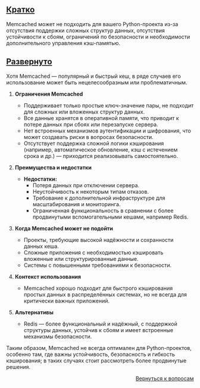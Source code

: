 ## <u>Кратко</u>

Memcached может не подходить для вашего Python-проекта из-за отсутствия поддержки сложных структур данных, отсутствия
устойчивости к сбоям, ограничений по безопасности и необходимости дополнительного управления кэш-памятью.

## <u>Развернуто</u>

Хотя Memcached — популярный и быстрый кеш, в ряде случаев его использование может быть нецелесообразным или
проблематичным.

1. **Ограничения Memcached**
    - Поддерживает только простые ключ-значение пары, не подходит для сложных или вложенных структур данных.
    - Все данные хранятся в оперативной памяти, что приводит к потере данных при сбоях или перезапуске сервера.
    - Нет встроенных механизмов аутентификации и шифрования, что может создавать риски в вопросах безопасности.
    - Отсутствует поддержка сложной логики кэширования (например, автоматическое обновление, кэш с истечением срока и
      др.) — приходится реализовывать самостоятельно.

2. **Преимущества и недостатки**
    - **Недостатки:**
        - Потеря данных при отключении сервера.
        - Неустойчивость к некоторым типам отказов.
        - Требование к дополнительной инфраструктуре для масштабирования и мониторинга.
        - Ограниченная функциональность в сравнении с более продвинутыми вспомогательными кешами, например Redis.

3. **Когда Memcached может не подойти**
    - Проекты, требующие высокой надёжности и сохранности данных кеша.
    - Сложные приложения с необходимостью кэшировать вложенные или структурированные данные.
    - Системы с повышенными требованиями к безопасности.

4. **Контекст использования**
    - Memcached хорошо подходит для быстрого кэширования простых данных в распределённых системах, но не всегда для
      критически важных приложений.

5. **Альтернативы**
    - Redis — более функциональный и надёжный, с поддержкой структуры данных, устойчив к сбоям и имеет встроенные
      механизмы безопасности.

Таким образом, Memcached не всегда оптимален для Python-проектов, особенно там, где важны устойчивость, безопасность и
гибкость кэширования; в таких случаях стоит рассмотреть более продвинутые решения.

<div align="right">

[Вернуться к вопросам](../Вопросы.md)

</div>
